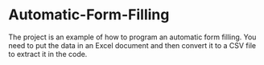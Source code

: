 # Automatic-Form-Filling
The project is an example of how to program an automatic form filling. You need to put the data in an Excel document and then convert it to a CSV file to extract it in the code.
